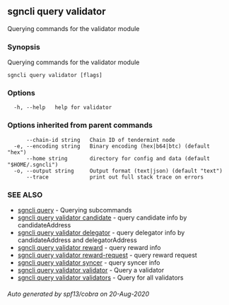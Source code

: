 ## sgncli query validator

Querying commands for the validator module

### Synopsis

Querying commands for the validator module

```
sgncli query validator [flags]
```

### Options

```
  -h, --help   help for validator
```

### Options inherited from parent commands

```
      --chain-id string   Chain ID of tendermint node
  -e, --encoding string   Binary encoding (hex|b64|btc) (default "hex")
      --home string       directory for config and data (default "$HOME/.sgncli")
  -o, --output string     Output format (text|json) (default "text")
      --trace             print out full stack trace on errors
```

### SEE ALSO

* [sgncli query](sgncli_query.md)	 - Querying subcommands
* [sgncli query validator candidate](sgncli_query_validator_candidate.md)	 - query candidate info by candidateAddress
* [sgncli query validator delegator](sgncli_query_validator_delegator.md)	 - query delegator info by candidateAddress and delegatorAddress
* [sgncli query validator reward](sgncli_query_validator_reward.md)	 - query reward info
* [sgncli query validator reward-request](sgncli_query_validator_reward-request.md)	 - query reward request
* [sgncli query validator syncer](sgncli_query_validator_syncer.md)	 - query syncer info
* [sgncli query validator validator](sgncli_query_validator_validator.md)	 - Query a validator
* [sgncli query validator validators](sgncli_query_validator_validators.md)	 - Query for all validators

###### Auto generated by spf13/cobra on 20-Aug-2020
